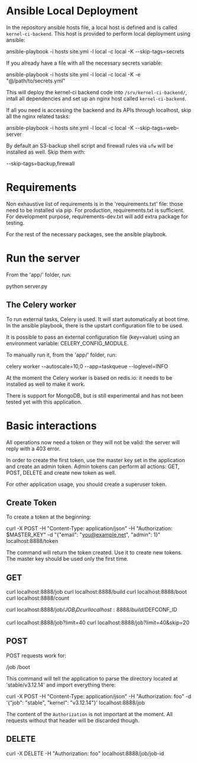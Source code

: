 # Ansible Local Deployment

In the repository ansible hosts file, a local host is defined and is called
`kernel-ci-backend`. This host is provided to perform local deployment using
ansible:

  ansible-playbook -i hosts site.yml -l local -c local -K --skip-tags=secrets

If you already have a file with all the necessary secrets variable:

  ansible-playbook -i hosts site.yml -l local -c local -K -e "@/path/to/secrets.yml"

This will deploy the kernel-ci backend code into `/srv/kernel-ci-backend/`,
intall all dependencies and set up an nginx host called `kernel-ci-backend`.

If all you need is accessing the backend and its APIs through localhost, skip
all the nginx related tasks:

  ansible-playbook -i hosts site.yml -l local -c local -K --skip-tags=web-server

By default an S3-backup shell script and firewall rules via `ufw` will be
installed as well. Skip them with:

  --skip-tags=backup,firewall

# Requirements

Non exhaustive list of requirements is in the 'requirements.txt' file: those
need to be installed via pip.
For production, requirements.txt is sufficient. For development purpose, requirements-dev.txt
will add extra package for testing.

For the rest of the necessary packages, see the ansible playbook.

# Run the server

From the 'app/' folder, run:

  python server.py

## The Celery worker

To run external tasks, Celery is used. It will start automatically at boot
time. In the ansible playbook, there is the upstart configuration file to be
used.

It is possible to pass an external configuration file (key=value) using an
environment variable: CELERY_CONFIG_MODULE.

To manually run it, from the 'app/' folder, run:

  celery worker --autoscale=10,0 --app=taskqueue --loglevel=INFO

At the moment the Celery worker is based on redis.io: it needs to be installed
as well to make it work.

There is support for MongoDB, but is still experimental and has not been
tested yet with this application.

# Basic interactions

All operations now need a token or they will not be valid: the server will
reply with a 403 error.

In order to create the first token, use the master key set in the application
and create an admin token. Admin tokens can perform all actions: GET, POST,
DELETE and create new token as well.

For other application usage, you should create a superuser token.

## Create Token

To create a token at the beginning:

  curl -X POST -H "Content-Type: application/json" -H "Authorization: $MASTER_KEY" -d "{"email": "you@example.net", "admin": 1}" localhost:8888/token

The command will return the token created. Use it to create new tokens.
The master key should be used only the first time.

## GET

  curl localhost:8888/job
  curl localhost:8888/build
  curl localhost:8888/boot
  curl localhost:8888/count

  curl localhost:8888/job/$JOB_ID
  curl localhost:8888/build/$DEFCONF_ID

  curl localhost:8888/job?limit=40
  curl localhost:8888/job?limit=40&skip=20

## POST

POST requests work for:

  /job
  /boot

This command will tell the application to parse the directory located at
'stable/v3.12.14' and import everything there:

  curl -X POST -H "Content-Type: application/json" -H "Authorization: foo" -d '{"job": "stable", "kernel": "v3.12.14"}' localhost:8888/job

The content of the `Authorization` is not important at the moment. All requests
without that header will be discarded though.

## DELETE

  curl -X DELETE -H "Authorization: foo" localhost:8888/job/job-id
